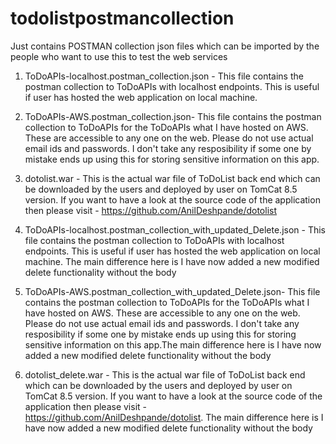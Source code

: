 # todolistpostmancollection
Just contains POSTMAN collection json files which can be imported by the people who want to use this to test the web services

1. ToDoAPIs-localhost.postman_collection.json - This file contains the postman collection to ToDoAPIs with localhost endpoints. This is useful if  user has hosted the web application on local machine. 

2. ToDoAPIs-AWS.postman_collection.json- This file contains the postman collection to ToDoAPIs for the ToDoAPIs what I have hosted on AWS. These are accessible to any one on the web. Please do not use actual email ids and passwords.  I don't take any resposibility if some one by mistake ends up using this for storing sensitive information on this app.


3. dotolist.war - This is the actual war file of ToDoList back end which can be downloaded by the users and deployed by user on TomCat 8.5 version. If you want to have a look at the source code of the application then please visit - https://github.com/AnilDeshpande/dotolist


4. ToDoAPIs-localhost.postman_collection_with_updated_Delete.json - This file contains the postman collection to ToDoAPIs with localhost endpoints. This is useful if  user has hosted the web application on local machine. The main difference here is I have now added a new modified delete functionality without the body

5. ToDoAPIs-AWS.postman_collection_with_updated_Delete.json- This file contains the postman collection to ToDoAPIs for the ToDoAPIs what I have hosted on AWS. These are accessible to any one on the web. Please do not use actual email ids and passwords.  I don't take any resposibility if some one by mistake ends up using this for storing sensitive information on this app.The main difference here is I have now added a new modified delete functionality without the body


6. dotolist_delete.war - This is the actual war file of ToDoList back end which can be downloaded by the users and deployed by user on TomCat 8.5 version. If you want to have a look at the source code of the application then please visit - https://github.com/AnilDeshpande/dotolist. The main difference here is I have now added a new modified delete functionality without the body


